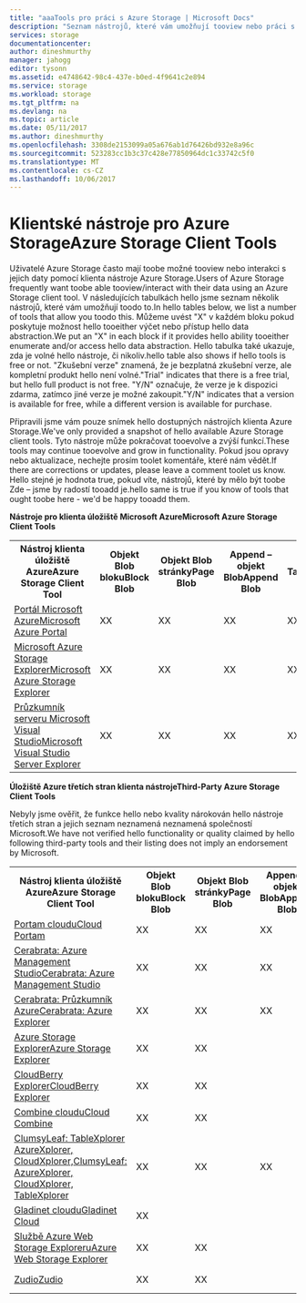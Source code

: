 ```yaml
---
title: "aaaTools pro práci s Azure Storage | Microsoft Docs"
description: "Seznam nástrojů, které vám umožňují tooview nebo práci s daty Azure Storage."
services: storage
documentationcenter: 
author: dineshmurthy
manager: jahogg
editor: tysonn
ms.assetid: e4748642-98c4-437e-b0ed-4f9641c2e894
ms.service: storage
ms.workload: storage
ms.tgt_pltfrm: na
ms.devlang: na
ms.topic: article
ms.date: 05/11/2017
ms.author: dineshmurthy
ms.openlocfilehash: 3308de2153099a05a676ab1d76426bd932e8a96c
ms.sourcegitcommit: 523283cc1b3c37c428e77850964dc1c33742c5f0
ms.translationtype: MT
ms.contentlocale: cs-CZ
ms.lasthandoff: 10/06/2017
---
```

# <a name="azure-storage-client-tools"></a><span data-ttu-id="29b1c-103">Klientské nástroje pro Azure Storage</span><span class="sxs-lookup"><span data-stu-id="29b1c-103">Azure Storage Client Tools</span></span>
<span data-ttu-id="29b1c-104">Uživatelé Azure Storage často mají toobe možné tooview nebo interakci s jejich daty pomocí klienta nástroje Azure Storage.</span><span class="sxs-lookup"><span data-stu-id="29b1c-104">Users of Azure Storage frequently want toobe able tooview/interact with their data using an Azure Storage client tool.</span></span> <span data-ttu-id="29b1c-105">V následujících tabulkách hello jsme seznam několik nástrojů, které vám umožňují toodo to.</span><span class="sxs-lookup"><span data-stu-id="29b1c-105">In hello tables below, we list a number of tools that allow you toodo this.</span></span> <span data-ttu-id="29b1c-106">Můžeme uvést "X" v každém bloku pokud poskytuje možnost hello tooeither výčet nebo přístup hello data abstraction.</span><span class="sxs-lookup"><span data-stu-id="29b1c-106">We put an "X" in each block if it provides hello ability tooeither enumerate and/or access hello data abstraction.</span></span> <span data-ttu-id="29b1c-107">Hello tabulka také ukazuje, zda je volné hello nástroje, či nikoliv.</span><span class="sxs-lookup"><span data-stu-id="29b1c-107">hello table also shows if hello tools is free or not.</span></span> <span data-ttu-id="29b1c-108">"Zkušební verze" znamená, že je bezplatná zkušební verze, ale kompletní produkt hello není volné.</span><span class="sxs-lookup"><span data-stu-id="29b1c-108">"Trial" indicates that there is a free trial, but hello full product is not free.</span></span> <span data-ttu-id="29b1c-109">"Y/N" označuje, že verze je k dispozici zdarma, zatímco jiné verze je možné zakoupit.</span><span class="sxs-lookup"><span data-stu-id="29b1c-109">"Y/N" indicates that a version is available for free, while a different version is available for purchase.</span></span>

<span data-ttu-id="29b1c-110">Připravili jsme vám pouze snímek hello dostupných nástrojích klienta Azure Storage.</span><span class="sxs-lookup"><span data-stu-id="29b1c-110">We've only provided a snapshot of hello available Azure Storage client tools.</span></span> <span data-ttu-id="29b1c-111">Tyto nástroje může pokračovat tooevolve a zvýší funkcí.</span><span class="sxs-lookup"><span data-stu-id="29b1c-111">These tools may continue tooevolve and grow in functionality.</span></span> <span data-ttu-id="29b1c-112">Pokud jsou opravy nebo aktualizace, nechejte prosím toolet komentáře, které nám vědět.</span><span class="sxs-lookup"><span data-stu-id="29b1c-112">If there are corrections or updates, please leave a comment toolet us know.</span></span> <span data-ttu-id="29b1c-113">Hello stejné je hodnota true, pokud víte, nástrojů, které by mělo být toobe Zde – jsme by radostí tooadd je.</span><span class="sxs-lookup"><span data-stu-id="29b1c-113">hello same is true if you know of tools that ought toobe here - we'd be happy tooadd them.</span></span>

<span data-ttu-id="29b1c-114">**Nástroje pro klienta úložiště Microsoft Azure**</span><span class="sxs-lookup"><span data-stu-id="29b1c-114">**Microsoft Azure Storage Client Tools**</span></span>

<table>
  <tr>
    <th rowspan="2"><span data-ttu-id="29b1c-115">Nástroj klienta úložiště Azure</span><span class="sxs-lookup"><span data-stu-id="29b1c-115">Azure Storage Client Tool</span></span></th>
    <th rowspan="2"><span data-ttu-id="29b1c-116">Objekt Blob bloku</span><span class="sxs-lookup"><span data-stu-id="29b1c-116">Block Blob</span></span></th>
    <th rowspan="2"><span data-ttu-id="29b1c-117">Objekt Blob stránky</span><span class="sxs-lookup"><span data-stu-id="29b1c-117">Page Blob</span></span></th>
    <th rowspan="2"><span data-ttu-id="29b1c-118">Append – objekt Blob</span><span class="sxs-lookup"><span data-stu-id="29b1c-118">Append Blob</span></span></th>
    <th rowspan="2"><span data-ttu-id="29b1c-119">Tabulky</span><span class="sxs-lookup"><span data-stu-id="29b1c-119">Tables</span></span></th>
    <th rowspan="2"><span data-ttu-id="29b1c-120">Fronty</span><span class="sxs-lookup"><span data-stu-id="29b1c-120">Queues</span></span></th>
    <th rowspan="2"><span data-ttu-id="29b1c-121">Soubory</span><span class="sxs-lookup"><span data-stu-id="29b1c-121">Files</span></span></th>
    <th rowspan="2"><span data-ttu-id="29b1c-122">Free</span><span class="sxs-lookup"><span data-stu-id="29b1c-122">Free</span></span></th>
    <th colspan="4"><span data-ttu-id="29b1c-123">Platforma</span><span class="sxs-lookup"><span data-stu-id="29b1c-123">Platform</span></span></th>
  </tr>
  <tr>
    <td><span data-ttu-id="29b1c-124">Web</span><span class="sxs-lookup"><span data-stu-id="29b1c-124">Web</span></span></td>
    <td><span data-ttu-id="29b1c-125">Windows</span><span class="sxs-lookup"><span data-stu-id="29b1c-125">Windows</span></span></td>
    <td><span data-ttu-id="29b1c-126">OSX</span><span class="sxs-lookup"><span data-stu-id="29b1c-126">OSX</span></span></td>
    <td><span data-ttu-id="29b1c-127">Linux</span><span class="sxs-lookup"><span data-stu-id="29b1c-127">Linux</span></span></td>
  </tr>
  <tr>
    <td><span data-ttu-id="29b1c-128"><a href="https://azure.microsoft.com/features/azure-portal/">Portál Microsoft Azure</a></span><span class="sxs-lookup"><span data-stu-id="29b1c-128"><a href="https://azure.microsoft.com/features/azure-portal/">Microsoft Azure Portal</a></span></span></td>
    <td><span data-ttu-id="29b1c-129">X</span><span class="sxs-lookup"><span data-stu-id="29b1c-129">X</span></span></td>
    <td><span data-ttu-id="29b1c-130">X</span><span class="sxs-lookup"><span data-stu-id="29b1c-130">X</span></span></td>
    <td><span data-ttu-id="29b1c-131">X</span><span class="sxs-lookup"><span data-stu-id="29b1c-131">X</span></span></td>
    <td><span data-ttu-id="29b1c-132">X</span><span class="sxs-lookup"><span data-stu-id="29b1c-132">X</span></span></td>
    <td><span data-ttu-id="29b1c-133">X</span><span class="sxs-lookup"><span data-stu-id="29b1c-133">X</span></span></td>
    <td><span data-ttu-id="29b1c-134">X</span><span class="sxs-lookup"><span data-stu-id="29b1c-134">X</span></span></td>
    <td><span data-ttu-id="29b1c-135">Ano</span><span class="sxs-lookup"><span data-stu-id="29b1c-135">Y</span></span></td>
    <td><span data-ttu-id="29b1c-136">X</span><span class="sxs-lookup"><span data-stu-id="29b1c-136">X</span></span></td>
    <td></td>
    <td></td>
    <td></td>
  </tr>
  <tr>
    <td><span data-ttu-id="29b1c-137"><a href="http://storageexplorer.com/">Microsoft Azure Storage Explorer</a></span><span class="sxs-lookup"><span data-stu-id="29b1c-137"><a href="http://storageexplorer.com/">Microsoft Azure Storage Explorer</a></span></span></td>
    <td><span data-ttu-id="29b1c-138">X</span><span class="sxs-lookup"><span data-stu-id="29b1c-138">X</span></span></td>
    <td><span data-ttu-id="29b1c-139">X</span><span class="sxs-lookup"><span data-stu-id="29b1c-139">X</span></span></td>
    <td><span data-ttu-id="29b1c-140">X</span><span class="sxs-lookup"><span data-stu-id="29b1c-140">X</span></span></td>
    <td><span data-ttu-id="29b1c-141">X</span><span class="sxs-lookup"><span data-stu-id="29b1c-141">X</span></span></td>
    <td><span data-ttu-id="29b1c-142">X</span><span class="sxs-lookup"><span data-stu-id="29b1c-142">X</span></span></td>
    <td><span data-ttu-id="29b1c-143">X</span><span class="sxs-lookup"><span data-stu-id="29b1c-143">X</span></span></td>
    <td><span data-ttu-id="29b1c-144">Ano</span><span class="sxs-lookup"><span data-stu-id="29b1c-144">Y</span></span></td>
    <td></td>
    <td><span data-ttu-id="29b1c-145">X</span><span class="sxs-lookup"><span data-stu-id="29b1c-145">X</span></span></td>
    <td><span data-ttu-id="29b1c-146">X</span><span class="sxs-lookup"><span data-stu-id="29b1c-146">X</span></span></td>
    <td><span data-ttu-id="29b1c-147">X</span><span class="sxs-lookup"><span data-stu-id="29b1c-147">X</span></span></td>
  </tr>
  <tr>
    <td><span data-ttu-id="29b1c-148"><a href="https://www.visualstudio.com/features/azure-tools-vs.aspx">Průzkumník serveru Microsoft Visual Studio</a></span><span class="sxs-lookup"><span data-stu-id="29b1c-148"><a href="https://www.visualstudio.com/features/azure-tools-vs.aspx">Microsoft Visual Studio Server Explorer</a></span></span></td>
    <td><span data-ttu-id="29b1c-149">X</span><span class="sxs-lookup"><span data-stu-id="29b1c-149">X</span></span></td>
    <td><span data-ttu-id="29b1c-150">X</span><span class="sxs-lookup"><span data-stu-id="29b1c-150">X</span></span></td>
    <td><span data-ttu-id="29b1c-151">X</span><span class="sxs-lookup"><span data-stu-id="29b1c-151">X</span></span></td>
    <td><span data-ttu-id="29b1c-152">X</span><span class="sxs-lookup"><span data-stu-id="29b1c-152">X</span></span></td>
    <td><span data-ttu-id="29b1c-153">X</span><span class="sxs-lookup"><span data-stu-id="29b1c-153">X</span></span></td>
    <td></td>
    <td><span data-ttu-id="29b1c-154">Ano</span><span class="sxs-lookup"><span data-stu-id="29b1c-154">Y</span></span></td>
    <td></td>
    <td><span data-ttu-id="29b1c-155">X</span><span class="sxs-lookup"><span data-stu-id="29b1c-155">X</span></span></td>
    <td></td>
    <td></td>
  </tr>
</table>

<span data-ttu-id="29b1c-156">**Úložiště Azure třetích stran klienta nástroje**</span><span class="sxs-lookup"><span data-stu-id="29b1c-156">**Third-Party Azure Storage Client Tools**</span></span>

<span data-ttu-id="29b1c-157">Nebyly jsme ověřit, že funkce hello nebo kvality nárokován hello nástroje třetích stran a jejich seznam neznamená neznamená společností Microsoft.</span><span class="sxs-lookup"><span data-stu-id="29b1c-157">We have not verified hello functionality or quality claimed by hello following third-party tools and their listing does not imply an endorsement by Microsoft.</span></span>

<table>
  <tr>
    <th rowspan="2"><span data-ttu-id="29b1c-158">Nástroj klienta úložiště Azure</span><span class="sxs-lookup"><span data-stu-id="29b1c-158">Azure Storage Client Tool</span></span></th>
    <th rowspan="2"><span data-ttu-id="29b1c-159">Objekt Blob bloku</span><span class="sxs-lookup"><span data-stu-id="29b1c-159">Block Blob</span></span></th>
    <th rowspan="2"><span data-ttu-id="29b1c-160">Objekt Blob stránky</span><span class="sxs-lookup"><span data-stu-id="29b1c-160">Page Blob</span></span></th>
    <th rowspan="2"><span data-ttu-id="29b1c-161">Append – objekt Blob</span><span class="sxs-lookup"><span data-stu-id="29b1c-161">Append Blob</span></span></th>
    <th rowspan="2"><span data-ttu-id="29b1c-162">Tabulky</span><span class="sxs-lookup"><span data-stu-id="29b1c-162">Tables</span></span></th>
    <th rowspan="2"><span data-ttu-id="29b1c-163">Fronty</span><span class="sxs-lookup"><span data-stu-id="29b1c-163">Queues</span></span></th>
    <th rowspan="2"><span data-ttu-id="29b1c-164">Soubory</span><span class="sxs-lookup"><span data-stu-id="29b1c-164">Files</span></span></th>
    <th rowspan="2"><span data-ttu-id="29b1c-165">Free</span><span class="sxs-lookup"><span data-stu-id="29b1c-165">Free</span></span></th>
    <th colspan="4"><span data-ttu-id="29b1c-166">Platforma</span><span class="sxs-lookup"><span data-stu-id="29b1c-166">Platform</span></span></th>
  </tr>
  <tr>
    <td><span data-ttu-id="29b1c-167">Web</span><span class="sxs-lookup"><span data-stu-id="29b1c-167">Web</span></span></td>
    <td><span data-ttu-id="29b1c-168">Windows</span><span class="sxs-lookup"><span data-stu-id="29b1c-168">Windows</span></span></td>
    <td><span data-ttu-id="29b1c-169">OSX</span><span class="sxs-lookup"><span data-stu-id="29b1c-169">OSX</span></span></td>
    <td><span data-ttu-id="29b1c-170">Linux</span><span class="sxs-lookup"><span data-stu-id="29b1c-170">Linux</span></span></td>
  </tr>
  <tr>
    <td><span data-ttu-id="29b1c-171"><a href="http://www.cloudportam.com/">Portam cloudu</a></span><span class="sxs-lookup"><span data-stu-id="29b1c-171"><a href="http://www.cloudportam.com/">Cloud Portam</a></span></span></td>
    <td><span data-ttu-id="29b1c-172">X</span><span class="sxs-lookup"><span data-stu-id="29b1c-172">X</span></span></td>
    <td><span data-ttu-id="29b1c-173">X</span><span class="sxs-lookup"><span data-stu-id="29b1c-173">X</span></span></td>
    <td><span data-ttu-id="29b1c-174">X</span><span class="sxs-lookup"><span data-stu-id="29b1c-174">X</span></span></td>
    <td><span data-ttu-id="29b1c-175">X</span><span class="sxs-lookup"><span data-stu-id="29b1c-175">X</span></span></td>
    <td><span data-ttu-id="29b1c-176">X</span><span class="sxs-lookup"><span data-stu-id="29b1c-176">X</span></span></td>
    <td><span data-ttu-id="29b1c-177">X</span><span class="sxs-lookup"><span data-stu-id="29b1c-177">X</span></span></td>
    <td><span data-ttu-id="29b1c-178">Zkušební verze</span><span class="sxs-lookup"><span data-stu-id="29b1c-178">Trial</span></span></td>
    <td><span data-ttu-id="29b1c-179">X</span><span class="sxs-lookup"><span data-stu-id="29b1c-179">X</span></span></td>
    <td></td>
    <td></td>
    <td></td>
  </tr>
  <tr>
    <td><span data-ttu-id="29b1c-180"><a href="http://www.cerebrata.com/products/azure-management-studio/introduction">Cerabrata: Azure Management Studio</a></span><span class="sxs-lookup"><span data-stu-id="29b1c-180"><a href="http://www.cerebrata.com/products/azure-management-studio/introduction">Cerabrata: Azure Management Studio</a></span></span></td>
    <td><span data-ttu-id="29b1c-181">X</span><span class="sxs-lookup"><span data-stu-id="29b1c-181">X</span></span></td>
    <td><span data-ttu-id="29b1c-182">X</span><span class="sxs-lookup"><span data-stu-id="29b1c-182">X</span></span></td>
    <td><span data-ttu-id="29b1c-183">X</span><span class="sxs-lookup"><span data-stu-id="29b1c-183">X</span></span></td>
    <td><span data-ttu-id="29b1c-184">X</span><span class="sxs-lookup"><span data-stu-id="29b1c-184">X</span></span></td>
    <td><span data-ttu-id="29b1c-185">X</span><span class="sxs-lookup"><span data-stu-id="29b1c-185">X</span></span></td>
    <td><span data-ttu-id="29b1c-186">X</span><span class="sxs-lookup"><span data-stu-id="29b1c-186">X</span></span></td>
    <td><span data-ttu-id="29b1c-187">Zkušební verze</span><span class="sxs-lookup"><span data-stu-id="29b1c-187">Trial</span></span></td>
    <td></td>
    <td><span data-ttu-id="29b1c-188">X</span><span class="sxs-lookup"><span data-stu-id="29b1c-188">X</span></span></td>
    <td></td>
    <td></td>
  </tr>
  <tr>
    <td><span data-ttu-id="29b1c-189"><a href="http://www.cerebrata.com/products/azure-explorer/introduction">Cerabrata: Průzkumník Azure</a></span><span class="sxs-lookup"><span data-stu-id="29b1c-189"><a href="http://www.cerebrata.com/products/azure-explorer/introduction">Cerabrata: Azure Explorer</a></span></span></td>
    <td><span data-ttu-id="29b1c-190">X</span><span class="sxs-lookup"><span data-stu-id="29b1c-190">X</span></span></td>
    <td><span data-ttu-id="29b1c-191">X</span><span class="sxs-lookup"><span data-stu-id="29b1c-191">X</span></span></td>
    <td><span data-ttu-id="29b1c-192">X</span><span class="sxs-lookup"><span data-stu-id="29b1c-192">X</span></span></td>
    <td></td>
    <td></td>
    <td><span data-ttu-id="29b1c-193">X</span><span class="sxs-lookup"><span data-stu-id="29b1c-193">X</span></span></td>
    <td><span data-ttu-id="29b1c-194">Ano</span><span class="sxs-lookup"><span data-stu-id="29b1c-194">Y</span></span></td>
    <td></td>
    <td><span data-ttu-id="29b1c-195">X</span><span class="sxs-lookup"><span data-stu-id="29b1c-195">X</span></span></td>
    <td></td>
    <td></td>
  </tr>
  <tr>
    <td><span data-ttu-id="29b1c-196"><a href="https://github.com/sebagomez/azurestorageexplorer">Azure Storage Explorer</a></span><span class="sxs-lookup"><span data-stu-id="29b1c-196"><a href="https://github.com/sebagomez/azurestorageexplorer">Azure Storage Explorer</a></span></span></td>
    <td><span data-ttu-id="29b1c-197">X</span><span class="sxs-lookup"><span data-stu-id="29b1c-197">X</span></span></td>
    <td><span data-ttu-id="29b1c-198">X</span><span class="sxs-lookup"><span data-stu-id="29b1c-198">X</span></span></td>
    <td></td>
    <td><span data-ttu-id="29b1c-199">X</span><span class="sxs-lookup"><span data-stu-id="29b1c-199">X</span></span></td>
    <td><span data-ttu-id="29b1c-200">X</span><span class="sxs-lookup"><span data-stu-id="29b1c-200">X</span></span></td>
    <td></td>
    <td><span data-ttu-id="29b1c-201">Ano</span><span class="sxs-lookup"><span data-stu-id="29b1c-201">Y</span></span></td>
    <td></td>
    <td><span data-ttu-id="29b1c-202">X</span><span class="sxs-lookup"><span data-stu-id="29b1c-202">X</span></span></td>
    <td></td>
    <td></td>
  </tr>
  <tr>
    <td><span data-ttu-id="29b1c-203"><a href="http://www.cloudberrylab.com/free-microsoft-azure-explorer.aspx">CloudBerry Explorer</a></span><span class="sxs-lookup"><span data-stu-id="29b1c-203"><a href="http://www.cloudberrylab.com/free-microsoft-azure-explorer.aspx">CloudBerry Explorer</a></span></span></td>
    <td><span data-ttu-id="29b1c-204">X</span><span class="sxs-lookup"><span data-stu-id="29b1c-204">X</span></span></td>
    <td><span data-ttu-id="29b1c-205">X</span><span class="sxs-lookup"><span data-stu-id="29b1c-205">X</span></span></td>
    <td></td>
    <td></td>
    <td></td>
    <td><span data-ttu-id="29b1c-206">X</span><span class="sxs-lookup"><span data-stu-id="29b1c-206">X</span></span></td>
    <td><span data-ttu-id="29b1c-207">A/N</span><span class="sxs-lookup"><span data-stu-id="29b1c-207">Y/N</span></span></td>
    <td></td>
    <td><span data-ttu-id="29b1c-208">X</span><span class="sxs-lookup"><span data-stu-id="29b1c-208">X</span></span></td>
    <td></td>
    <td></td>
  </tr>
  <tr>
    <td><span data-ttu-id="29b1c-209"><a href="http://www.gapotchenko.com/cloudcombine">Combine cloudu</a></span><span class="sxs-lookup"><span data-stu-id="29b1c-209"><a href="http://www.gapotchenko.com/cloudcombine">Cloud Combine</a></span></span></td>
    <td><span data-ttu-id="29b1c-210">X</span><span class="sxs-lookup"><span data-stu-id="29b1c-210">X</span></span></td>
    <td><span data-ttu-id="29b1c-211">X</span><span class="sxs-lookup"><span data-stu-id="29b1c-211">X</span></span></td>
    <td></td>
    <td><span data-ttu-id="29b1c-212">X</span><span class="sxs-lookup"><span data-stu-id="29b1c-212">X</span></span></td>
    <td><span data-ttu-id="29b1c-213">X</span><span class="sxs-lookup"><span data-stu-id="29b1c-213">X</span></span></td>
    <td></td>
    <td><span data-ttu-id="29b1c-214">Zkušební verze</span><span class="sxs-lookup"><span data-stu-id="29b1c-214">Trial</span></span></td>
    <td></td>
    <td><span data-ttu-id="29b1c-215">X</span><span class="sxs-lookup"><span data-stu-id="29b1c-215">X</span></span></td>
    <td></td>
    <td></td>
  </tr>
  <tr>
    <td><span data-ttu-id="29b1c-216"><a href="http://clumsyleaf.com">ClumsyLeaf: TableXplorer AzureXplorer, CloudXplorer,</a></span><span class="sxs-lookup"><span data-stu-id="29b1c-216"><a href="http://clumsyleaf.com">ClumsyLeaf: AzureXplorer, CloudXplorer, TableXplorer</a></span></span></td>
    <td><span data-ttu-id="29b1c-217">X</span><span class="sxs-lookup"><span data-stu-id="29b1c-217">X</span></span></td>
    <td><span data-ttu-id="29b1c-218">X</span><span class="sxs-lookup"><span data-stu-id="29b1c-218">X</span></span></td>
    <td><span data-ttu-id="29b1c-219">X</span><span class="sxs-lookup"><span data-stu-id="29b1c-219">X</span></span></td>
    <td><span data-ttu-id="29b1c-220">X</span><span class="sxs-lookup"><span data-stu-id="29b1c-220">X</span></span></td>
    <td><span data-ttu-id="29b1c-221">X</span><span class="sxs-lookup"><span data-stu-id="29b1c-221">X</span></span></td>
    <td><span data-ttu-id="29b1c-222">X</span><span class="sxs-lookup"><span data-stu-id="29b1c-222">X</span></span></td>
    <td><span data-ttu-id="29b1c-223">Ano</span><span class="sxs-lookup"><span data-stu-id="29b1c-223">Y</span></span></td>
    <td></td>
    <td><span data-ttu-id="29b1c-224">X</span><span class="sxs-lookup"><span data-stu-id="29b1c-224">X</span></span></td>
    <td></td>
    <td></td>
  </tr>
  <tr>
    <td><span data-ttu-id="29b1c-225"><a href="http://www.gladinet.com/Azure-Storage/index.htm">Gladinet cloudu</a></span><span class="sxs-lookup"><span data-stu-id="29b1c-225"><a href="http://www.gladinet.com/Azure-Storage/index.htm">Gladinet Cloud</a></span></span></td>
    <td><span data-ttu-id="29b1c-226">X</span><span class="sxs-lookup"><span data-stu-id="29b1c-226">X</span></span></td>
    <td></td>
    <td></td>
    <td></td>
    <td></td>
    <td></td>
    <td><span data-ttu-id="29b1c-227">Zkušební verze</span><span class="sxs-lookup"><span data-stu-id="29b1c-227">Trial</span></span></td>
    <td></td>
    <td><span data-ttu-id="29b1c-228">X</span><span class="sxs-lookup"><span data-stu-id="29b1c-228">X</span></span></td>
    <td></td>
    <td></td>
  </tr>
  <tr>
    <td><span data-ttu-id="29b1c-229"><a href="http://storageexplorer.codeplex.com/">Službě Azure Web Storage Exploreru</a></span><span class="sxs-lookup"><span data-stu-id="29b1c-229"><a href="http://storageexplorer.codeplex.com/">Azure Web Storage Explorer</a></span></span></td>
    <td><span data-ttu-id="29b1c-230">X</span><span class="sxs-lookup"><span data-stu-id="29b1c-230">X</span></span></td>
    <td><span data-ttu-id="29b1c-231">X</span><span class="sxs-lookup"><span data-stu-id="29b1c-231">X</span></span></td>
    <td></td>
    <td><span data-ttu-id="29b1c-232">X</span><span class="sxs-lookup"><span data-stu-id="29b1c-232">X</span></span></td>
    <td><span data-ttu-id="29b1c-233">X</span><span class="sxs-lookup"><span data-stu-id="29b1c-233">X</span></span></td>
    <td></td>
    <td><span data-ttu-id="29b1c-234">Ano</span><span class="sxs-lookup"><span data-stu-id="29b1c-234">Y</span></span></td>
    <td><span data-ttu-id="29b1c-235">X</span><span class="sxs-lookup"><span data-stu-id="29b1c-235">X</span></span></td>
    <td></td>
    <td></td>
    <td></td>
  </tr>
  <tr>
    <td><span data-ttu-id="29b1c-236"><a href="https://zudio.co/">Zudio</a></span><span class="sxs-lookup"><span data-stu-id="29b1c-236"><a href="https://zudio.co/">Zudio</a></span></span></td>
    <td><span data-ttu-id="29b1c-237">X</span><span class="sxs-lookup"><span data-stu-id="29b1c-237">X</span></span></td>
    <td><span data-ttu-id="29b1c-238">X</span><span class="sxs-lookup"><span data-stu-id="29b1c-238">X</span></span></td>
    <td></td>
    <td><span data-ttu-id="29b1c-239">X</span><span class="sxs-lookup"><span data-stu-id="29b1c-239">X</span></span></td>
    <td><span data-ttu-id="29b1c-240">X</span><span class="sxs-lookup"><span data-stu-id="29b1c-240">X</span></span></td>
    <td><span data-ttu-id="29b1c-241">X</span><span class="sxs-lookup"><span data-stu-id="29b1c-241">X</span></span></td>
    <td><span data-ttu-id="29b1c-242">Zkušební verze</span><span class="sxs-lookup"><span data-stu-id="29b1c-242">Trial</span></span></td>
    <td><span data-ttu-id="29b1c-243">X</span><span class="sxs-lookup"><span data-stu-id="29b1c-243">X</span></span></td>
    <td></td>
    <td></td>
    <td></td>
  </tr>
</table>
